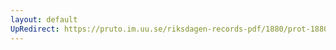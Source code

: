 ```yaml
---
layout: default
UpRedirect: https://pruto.im.uu.se/riksdagen-records-pdf/1880/prot-1880--ak--029.pdf
---
```

